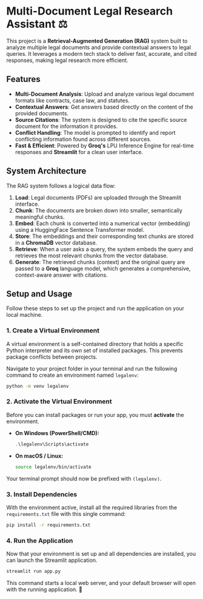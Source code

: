 
# Multi-Document Legal Research Assistant ⚖️

This project is a **Retrieval-Augmented Generation (RAG)** system built to analyze multiple legal documents and provide contextual answers to legal queries. It leverages a modern tech stack to deliver fast, accurate, and cited responses, making legal research more efficient.

## Features

  - **Multi-Document Analysis**: Upload and analyze various legal document formats like contracts, case law, and statutes.
  - **Contextual Answers**: Get answers based directly on the content of the provided documents.
  - **Source Citations**: The system is designed to cite the specific source document for the information it provides.
  - **Conflict Handling**: The model is prompted to identify and report conflicting information found across different sources.
  - **Fast & Efficient**: Powered by **Groq's** LPU Inference Engine for real-time responses and **Streamlit** for a clean user interface.

## System Architecture

The RAG system follows a logical data flow:

1.  **Load**: Legal documents (PDFs) are uploaded through the Streamlit interface.
2.  **Chunk**: The documents are broken down into smaller, semantically meaningful chunks.
3.  **Embed**: Each chunk is converted into a numerical vector (embedding) using a HuggingFace Sentence Transformer model.
4.  **Store**: The embeddings and their corresponding text chunks are stored in a **ChromaDB** vector database.
5.  **Retrieve**: When a user asks a query, the system embeds the query and retrieves the most relevant chunks from the vector database.
6.  **Generate**: The retrieved chunks (context) and the original query are passed to a **Groq** language model, which generates a comprehensive, context-aware answer with citations.

## Setup and Usage

Follow these steps to set up the project and run the application on your local machine.

### 1\. Create a Virtual Environment

A virtual environment is a self-contained directory that holds a specific Python interpreter and its own set of installed packages. This prevents package conflicts between projects.

Navigate to your project folder in your terminal and run the following command to create an environment named `legalenv`:

```bash
python -m venv legalenv
```

### 2\. Activate the Virtual Environment

Before you can install packages or run your app, you must **activate** the environment.

  * **On Windows (PowerShell/CMD):**

    ```powershell
    .\legalenv\Scripts\activate
    ```

  * **On macOS / Linux:**

    ```bash
    source legalenv/bin/activate
    ```

Your terminal prompt should now be prefixed with `(legalenv)`.

### 3\. Install Dependencies

With the environment active, install all the required libraries from the `requirements.txt` file with this single command:

```bash
pip install -r requirements.txt
```

### 4\. Run the Application

Now that your environment is set up and all dependencies are installed, you can launch the Streamlit application.

```bash
streamlit run app.py
```

This command starts a local web server, and your default browser will open with the running application. 🚀
